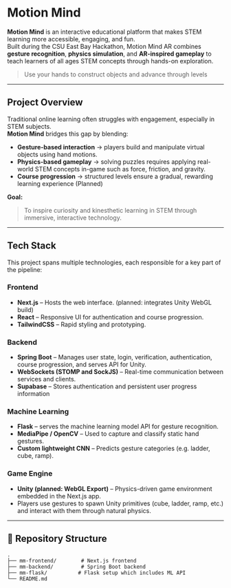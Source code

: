 # Motion Mind

**Motion Mind** is an interactive educational platform that makes STEM learning more accessible, engaging, and fun.  
Built during the CSU East Bay Hackathon, Motion Mind AR combines **gesture recognition**, **physics simulation**, and **AR-inspired gameplay** to teach learners of all ages STEM concepts through hands-on exploration.  

> Use your hands to construct objects and advance through levels

---

## Project Overview
Traditional online learning often struggles with engagement, especially in STEM subjects.  
**Motion Mind** bridges this gap by blending:
- **Gesture-based interaction** → players build and manipulate virtual objects using hand motions.
- **Physics-based gameplay** → solving puzzles requires applying real-world STEM concepts in-game such as force, friction, and gravity.
- **Course progression** → structured levels ensure a gradual, rewarding learning experience (Planned)

**Goal:**
> To inspire curiosity and kinesthetic learning in STEM through immersive, interactive technology.

---

## Tech Stack
This project spans multiple technologies, each responsible for a key part of the pipeline:

### Frontend
- **Next.js** – Hosts the web interface. (planned: integrates Unity WebGL build)
- **React** – Responsive UI for authentication and course progression.
- **TailwindCSS** – Rapid styling and prototyping.

### Backend
- **Spring Boot** – Manages user state, login, verification, authentication, course progression, and serves API for Unity.
- **WebSockets (STOMP and SockJS)** – Real-time communication between services and clients.
- **Supabase** – Stores authentication and persistent user progress information

### Machine Learning
- **Flask** – serves the machine learning model API for gesture recognition.
- **MediaPipe / OpenCV** – Used to capture and classify static hand gestures.
- **Custom lightweight CNN** – Predicts gesture categories (e.g. ladder, cube, ramp).

### Game Engine
- **Unity (planned: WebGL Export)** – Physics-driven game environment embedded in the Next.js app.
- Players use gestures to spawn Unity primitives (cube, ladder, ramp, etc.) and interact with them through natural physics.

---

## 📂 Repository Structure
```plaintext
.
├── mm-frontend/        # Next.js frontend
├── mm-backend/         # Spring Boot backend
├── mm-flask/          # Flask setup which includes ML API
└── README.md
